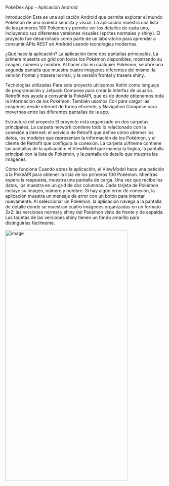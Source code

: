 PokéDex App - Aplicación Android

Introducción
Esta es una aplicación Android que permite explorar el mundo Pokémon de una manera sencilla y visual. La aplicación muestra una lista de los primeros 100 Pokémon y 
permite ver los detalles de cada uno, incluyendo sus diferentes versiones visuales (sprites normales y shiny). El proyecto fue desarrollado como parte de un laboratorio 
para aprender a consumir APIs REST en Android usando tecnologías modernas.

¿Qué hace la aplicación?
La aplicación tiene dos pantallas principales. La primera muestra un grid con todos los Pokémon disponibles, mostrando su imagen, número y nombre. 
Al hacer clic en cualquier Pokémon, se abre una segunda pantalla que muestra cuatro imágenes diferentes del mismo: la versión frontal y trasera normal, y la versión frontal y trasera shiny.

Tecnologías utilizadas
Para este proyecto utilizamos Kotlin como lenguaje de programación y Jetpack Compose para crear la interfaz de usuario. 
Retrofit nos ayuda a consumir la PokéAPI, que es de donde obtenemos toda la información de los Pokémon. 
También usamos Coil para cargar las imágenes desde internet de forma eficiente, y Navigation Compose para movernos entre las diferentes pantallas de la app.

Estructura del proyecto
El proyecto está organizado en dos carpetas principales. La carpeta network contiene todo lo relacionado con la conexión a internet: el servicio de Retrofit que define cómo obtener los datos, 
los modelos que representan la información de los Pokémon, y el cliente de Retrofit que configura la conexión. 
La carpeta ui/theme contiene las pantallas de la aplicación: el ViewModel que maneja la lógica, la pantalla principal con la lista de Pokémon, y la pantalla de detalle que muestra las imágenes.

Cómo funciona
Cuando abres la aplicación, el ViewModel hace una petición a la PokéAPI para obtener la lista de los primeros 100 Pokémon. 
Mientras espera la respuesta, muestra una pantalla de carga. Una vez que recibe los datos, los muestra en un grid de dos columnas. 
Cada tarjeta de Pokémon incluye su imagen, número y nombre. Si hay algún error de conexión, la aplicación muestra un mensaje de error con un botón para intentar nuevamente.
Al seleccionar un Pokémon, la aplicación navega a la pantalla de detalle donde se muestran cuatro imágenes organizadas en un formato 2x2: 
las versiones normal y shiny del Pokémon visto de frente y de espalda. Las tarjetas de las versiones shiny tienen un fondo amarillo para distinguirlas fácilmente.

<img width="386" height="794" alt="image" src="https://github.com/user-attachments/assets/06830153-e941-4dc4-829e-a62247bdb05b" />
